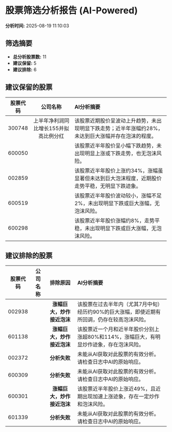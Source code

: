 # 股票筛选分析报告 (AI-Powered)

**分析时间:** 2025-08-19 11:10:03

## 筛选摘要

- **总分析股票数:** 11
- **建议保留:** 5
- **建议排除:** 6

## 建议保留的股票

| 股票代码 | 公司名称 | AI分析摘要 |
|:---:|:---:|:---|
| 300748 | 上半年净利润同比增长155并拟高比例分红 | 该股票近期股价呈波动上升趋势，未出现明显下跌走势；近半年涨幅约28%，未达到巨大涨幅并存在泡沫的程度。 |
| 600050 |  | 该股票近半年股价呈小幅下跌趋势，未出现明显上涨或下跌走势，也无泡沫风险。 |
| 002859 |  | 该股票近半年股价上涨约34%，涨幅虽显著但未达到巨大泡沫程度，近期股价走势平稳，无明显下跌迹象。 |
| 600519 |  | 该股票近半年股价波动较小，涨幅不足2%，未出现明显下跌或巨大涨幅，无泡沫风险。 |
| 600298 |  | 该股票近半年股价涨幅约8%，走势平稳，未出现明显下跌或巨大涨幅，无泡沫风险。 |

## 建议排除的股票

| 股票代码 | 公司名称 | 排除原因 | AI分析摘要 |
|:---:|:---:|:---:|:---|
| 002938 |  | **涨幅巨大，炒作接近泡沫** | 该股票在过去半年内（尤其7月中旬）经历约90%的巨大涨幅，即使近期有所回调，仍存在较高泡沫风险。 |
| 601138 |  | **涨幅巨大，炒作接近泡沫** | 该股票近一个月和近半年股价分别上涨超80%和114%，涨幅巨大，有明显炒作迹象，存在泡沫风险。 |
| 002372 |  | **分析失败** | 未能从AI获取对此股票的有效分析。请检查日志中AI的原始响应。 |
| 600309 |  | **分析失败** | 未能从AI获取对此股票的有效分析。请检查日志中AI的原始响应。 |
| 600301 |  | **涨幅巨大，炒作接近泡沫** | 该股票近半年股价上涨近49%，且近期出现加速上涨迹象，存在一定炒作和泡沫风险。 |
| 601339 |  | **分析失败** | 未能从AI获取对此股票的有效分析。请检查日志中AI的原始响应。 |
